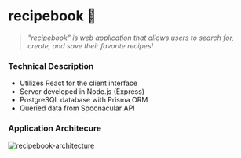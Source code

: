 # recipebook 🍝
> *"recipebook" is web application that allows users to search for, create, and save their favorite recipes!*

### Technical Description
- Utilizes React for the client interface
- Server developed in Node.js (Express)
- PostgreSQL database with Prisma ORM
- Queried data from Spoonacular API
### Application Architecure
![recipebook-architecture](https://github.com/user-attachments/assets/e76657ff-b08a-4aca-8507-b4c7afe0c0c2)
